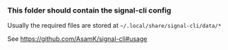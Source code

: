 ### This folder should contain the signal-cli config

Usually the required files are stored at `~/.local/share/signal-cli/data/*`

See https://github.com/AsamK/signal-cli#usage
